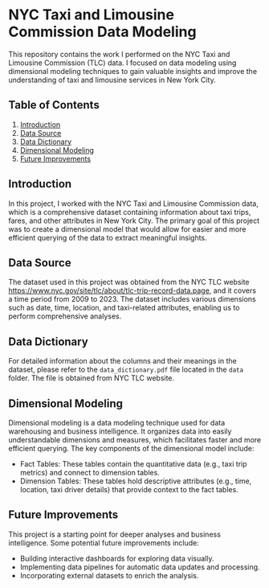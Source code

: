 # NYC Taxi and Limousine Commission Data Modeling

This repository contains the work I performed on the NYC Taxi and Limousine Commission (TLC) data. I focused on data modeling using dimensional modeling techniques to gain valuable insights and improve the understanding of taxi and limousine services in New York City.

## Table of Contents

1. [Introduction](#introduction)
2. [Data Source](#data-source)
2. [Data Dictionary](#data-dictionary)
3. [Dimensional Modeling](#dimensional-modeling)
4. [Future Improvements](#future-improvements)

## Introduction

In this project, I worked with the NYC Taxi and Limousine Commission data, which is a comprehensive dataset containing information about taxi trips, fares, and other attributes in New York City. The primary goal of this project was to create a dimensional model that would allow for easier and more efficient querying of the data to extract meaningful insights.

## Data Source

The dataset used in this project was obtained from the NYC TLC website https://www.nyc.gov/site/tlc/about/tlc-trip-record-data.page, and it covers a time period from 2009 to 2023. The dataset includes various dimensions such as date, time, location, and taxi-related attributes, enabling us to perform comprehensive analyses.

## Data Dictionary

For detailed information about the columns and their meanings in the dataset, please refer to the `data_dictionary.pdf` file located in the `data` folder. The file is obtained from NYC TLC website.

## Dimensional Modeling

Dimensional modeling is a data modeling technique used for data warehousing and business intelligence. It organizes data into easily understandable dimensions and measures, which facilitates faster and more efficient querying. The key components of the dimensional model include:

- Fact Tables: These tables contain the quantitative data (e.g., taxi trip metrics) and connect to dimension tables. <br>
- Dimension Tables: These tables hold descriptive attributes (e.g., time, location, taxi driver details) that provide context to the fact tables.

## Future Improvements

This project is a starting point for deeper analyses and business intelligence. Some potential future improvements include:

- Building interactive dashboards for exploring data visually.
- Implementing data pipelines for automatic data updates and processing.
- Incorporating external datasets to enrich the analysis.

 
